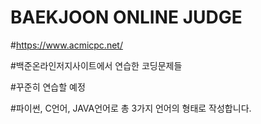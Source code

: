 # BAEKJOON ONLINE JUDGE

#https://www.acmicpc.net/

#백준온라인저지사이트에서 연습한 코딩문제들

#꾸준히 연습할 예정

#파이썬, C언어, JAVA언어로 총 3가지 언어의 형태로 작성합니다.
